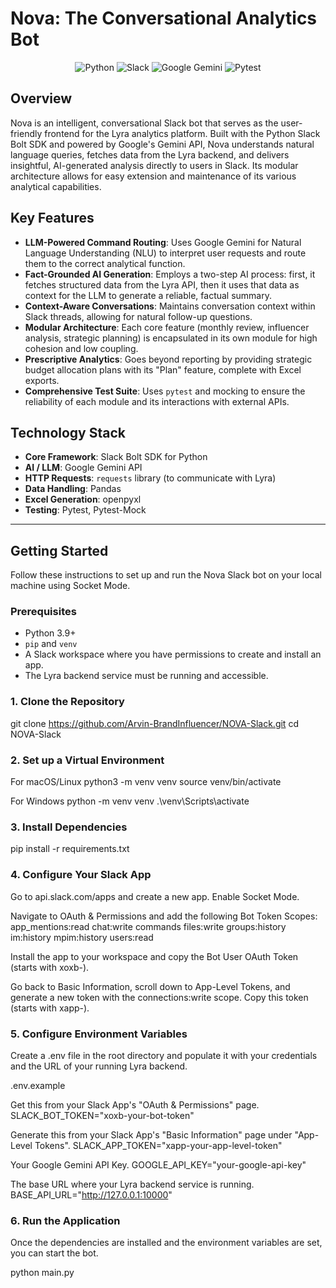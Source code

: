 # Nova: The Conversational Analytics Bot

<p align="center">
  <img src="https://img.shields.io/badge/Python-3776AB?style=for-the-badge&logo=python&logoColor=white" alt="Python">
  <img src="https://img.shields.io/badge/Slack-4A154B?style=for-the-badge&logo=slack&logoColor=white" alt="Slack">
  <img src="https://img.shields.io/badge/Google_Gemini-8E75B7?style=for-the-badge&logo=google-gemini&logoColor=white" alt="Google Gemini">
  <img src="https://img.shields.io/badge/Pytest-0A9B0A?style=for-the-badge&logo=pytest&logoColor=white" alt="Pytest">
</p>

## Overview

Nova is an intelligent, conversational Slack bot that serves as the user-friendly frontend for the Lyra analytics platform. Built with the Python Slack Bolt SDK and powered by Google's Gemini API, Nova understands natural language queries, fetches data from the Lyra backend, and delivers insightful, AI-generated analysis directly to users in Slack. Its modular architecture allows for easy extension and maintenance of its various analytical capabilities.

## Key Features

- **LLM-Powered Command Routing**: Uses Google Gemini for Natural Language Understanding (NLU) to interpret user requests and route them to the correct analytical function.
- **Fact-Grounded AI Generation**: Employs a two-step AI process: first, it fetches structured data from the Lyra API, then it uses that data as context for the LLM to generate a reliable, factual summary.
- **Context-Aware Conversations**: Maintains conversation context within Slack threads, allowing for natural follow-up questions.
- **Modular Architecture**: Each core feature (monthly review, influencer analysis, strategic planning) is encapsulated in its own module for high cohesion and low coupling.
- **Prescriptive Analytics**: Goes beyond reporting by providing strategic budget allocation plans with its "Plan" feature, complete with Excel exports.
- **Comprehensive Test Suite**: Uses `pytest` and mocking to ensure the reliability of each module and its interactions with external APIs.

## Technology Stack

- **Core Framework**: Slack Bolt SDK for Python
- **AI / LLM**: Google Gemini API
- **HTTP Requests**: `requests` library (to communicate with Lyra)
- **Data Handling**: Pandas
- **Excel Generation**: openpyxl
- **Testing**: Pytest, Pytest-Mock

---

## Getting Started

Follow these instructions to set up and run the Nova Slack bot on your local machine using Socket Mode.

### Prerequisites

- Python 3.9+
- `pip` and `venv`
- A Slack workspace where you have permissions to create and install an app.
- The Lyra backend service must be running and accessible.

### 1. Clone the Repository

git clone https://github.com/Arvin-BrandInfluencer/NOVA-Slack.git
cd NOVA-Slack

### 2. Set up a Virtual Environment
For macOS/Linux
python3 -m venv venv
source venv/bin/activate

For Windows
python -m venv venv
.\venv\Scripts\activate

### 3. Install Dependencies

pip install -r requirements.txt

### 4. Configure Your Slack App

Go to api.slack.com/apps and create a new app.
Enable Socket Mode.

Navigate to OAuth & Permissions and add the following Bot Token Scopes:
app_mentions:read
chat:write
commands
files:write
groups:history
im:history
mpim:history
users:read

Install the app to your workspace and copy the Bot User OAuth Token (starts with xoxb-).

Go back to Basic Information, scroll down to App-Level Tokens, and generate a new token with the connections:write scope. Copy this token (starts with xapp-).

### 5. Configure Environment Variables

Create a .env file in the root directory and populate it with your credentials and the URL of your running Lyra backend.

 .env.example

Get this from your Slack App's "OAuth & Permissions" page.
SLACK_BOT_TOKEN="xoxb-your-bot-token"

Generate this from your Slack App's "Basic Information" page under "App-Level Tokens".
SLACK_APP_TOKEN="xapp-your-app-level-token"

Your Google Gemini API Key.
GOOGLE_API_KEY="your-google-api-key"

 The base URL where your Lyra backend service is running.
BASE_API_URL="http://127.0.0.1:10000"

### 6. Run the Application
Once the dependencies are installed and the environment variables are set, you can start the bot.

python main.py
